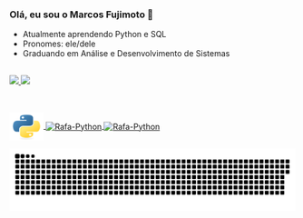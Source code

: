 ### Olá, eu sou o Marcos Fujimoto 👋

- Atualmente aprendendo Python e SQL
- Pronomes: ele/dele
- Graduando em Análise e Desenvolvimento de Sistemas

##

 <div>
 <a href="https://github.com/marcosfujimoto">
  <img height="180em" src="https://github-readme-stats.vercel.app/api?username=marcosfujimoto&show_icons=true&theme=cobalt&include_all_commits=true&count_private=true"/>
  <img height="180em" src="https://github-readme-stats.vercel.app/api/top-langs/?username=marcosfujimoto&layout=compact&langs_count=7&theme=cobalt"/>
</div>
  
  ##
  
<div style="display: inline_block"><br>
  <img align="center" alt="Rafa-Python" height="50" width="60" src="https://raw.githubusercontent.com/devicons/devicon/master/icons/python/python-original.svg">
  <img align="center" alt="Rafa-Python" height="50" width="60" src="https://img.shields.io/badge/MySQL-00000F?style=for-the-badge&logo=mysql&logoColor=white">
 <img align="center" alt="Rafa-Python" height="50" width="60" src="https://img.shields.io/badge/Java-ED8B00?style=for-the-badge&logo=java&logoColor=white">

  
  ![Snake animation](https://github.com/marcosfujimoto/marcosfujimoto/blob/output/github-contribution-grid-snake.svg)
  </div>
